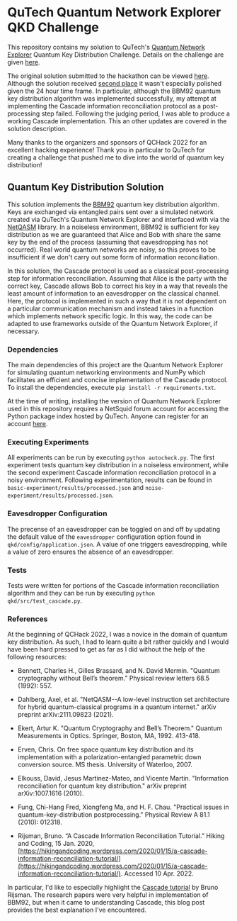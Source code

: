 # QuTech Quantum Network Explorer QKD Challenge

This repository contains my solution to QuTech's [Quantum Network Explorer](https://www.quantum-network.com) Quantum Key Distribution Challenge. Details on the challenge are given [here](CHALLENGE.md).

The original solution submitted to the hackathon can be viewed [here](https://github.com/upsideon/qkd-qchack-2022/tree/qchack-2022). Although the solution received [second place](https://www.quantumcoalition.io/winners-2022) it wasn't especially polished given the 24 hour time frame. In particular, although the BBM92 quantum key distribution algorithm was implemented successfully, my attempt at implementing the Cascade information reconciliation protocol as a post-processing step failed. Following the judging period, I was able to produce a working Cascade implementation. This an other updates are covered in the solution description.

Many thanks to the organizers and sponsors of QCHack 2022 for an excellent hacking experience! Thank you in particular to QuTech for creating a challenge that pushed me to dive into the world of quantum key distribution!

## Quantum Key Distribution Solution

This solution implements the [BBM92](https://journals.aps.org/prl/abstract/10.1103/PhysRevLett.68.557) quantum key distribution algorithm. Keys are exchanged via entangled pairs sent over a simulated network created via QuTech's Quantum Network Explorer and interfaced with via the [NetQASM](https://github.com/QuTech-Delft/netqasm) library. In a noiseless environment, BBM92 is sufficient for key distribution as we are guaranteed that Alice and Bob with share the same key by the end of the process (assuming that eavesdropping has not occurred). Real world quantum networks are noisy, so this proves to be insufficient if we don't carry out some form of information reconciliation.

In this solution, the Cascade protocol is used as a classical post-processing step for information reconciliation. Assuming that Alice is the party with the correct key, Cascade allows Bob to correct his key in a way that reveals the least amount of information to an eavesdropper on the classical channel. Here, the protocol is implemented in such a way that it is not dependent on a particular communication mechanism and instead takes in a function which implements network specific logic. In this way, the code can be adapted to use frameworks outside of the Quantum Network Explorer, if necessary.

### Dependencies

The main dependencies of this project are the Quantum Network Explorer for simulating quantum networking environments and NumPy which facilitates an efficient and concise implementation of the Cascade protocol. To install the dependencies, execute `pip install -r requirements.txt`.

At the time of writing, installing the version of Quantum Network Explorer used in this repository requires a NetSquid forum account for accessing the Python package index hosted by QuTech. Anyone can register for an account [here](https://forum.netsquid.org/).

### Executing Experiments

All experiments can be run by executing `python autocheck.py`. The first experiment tests quantum key distribution in a noiseless environment, while the second experiment Cascade information reconciliation protocol in a noisy environment. Following experimentation, results can be found in `basic-experiment/results/processed.json` and `noise-experiment/results/processed.json`.

### Eavesdropper Configuration

The precense of an eavesdropper can be toggled on and off by updating the default value of the `eavesdropper` configuration option found in `qkd/config/application.json`. A value of one triggers eavesdropping, while a value of zero ensures the absence of an eavesdropper.

### Tests

Tests were written for portions of the Cascade information reconciliation algorithm and they can be run by executing `python qkd/src/test_cascade.py`.

### References

At the beginning of QCHack 2022, I was a novice in the domain of quantum key distribution. As such, I had to learn quite a bit rather quickly and I would have been hard pressed to get as far as I did without the help of the following resources:

* Bennett, Charles H., Gilles Brassard, and N. David Mermin. "Quantum cryptography without Bell’s theorem." Physical review letters 68.5 (1992): 557.

* Dahlberg, Axel, et al. "NetQASM--A low-level instruction set architecture for hybrid quantum-classical programs in a quantum internet." arXiv preprint arXiv:2111.09823 (2021).

* Ekert, Artur K. "Quantum Cryptography and Bell’s Theorem." Quantum Measurements in Optics. Springer, Boston, MA, 1992. 413-418.

* Erven, Chris. On free space quantum key distribution and its implementation with a polarization-entangled parametric down conversion source. MS thesis. University of Waterloo, 2007.

* Elkouss, David, Jesus Martinez-Mateo, and Vicente Martin. "Information reconciliation for quantum key distribution." arXiv preprint arXiv:1007.1616 (2010).

* Fung, Chi-Hang Fred, Xiongfeng Ma, and H. F. Chau. "Practical issues in quantum-key-distribution postprocessing." Physical Review A 81.1 (2010): 012318.

* Rijsman, Bruno. “A Cascade Information Reconciliation Tutorial.” Hiking and Coding, 15 Jan. 2020, [https://hikingandcoding.wordpress.com/2020/01/15/a-cascade-information-reconciliation-tutorial/](https://hikingandcoding.wordpress.com/2020/01/15/a-cascade-information-reconciliation-tutorial/). Accessed 10 Apr. 2022.

In particular, I'd like to especially highlight the [Cascade tutorial](https://hikingandcoding.wordpress.com/2020/01/15/a-cascade-information-reconciliation-tutorial/) by Bruno Rijsman. The research papers were very helpful in implementation of BBM92, but when it came to understanding Cascade, this blog post provides the best explanation I've encountered.
